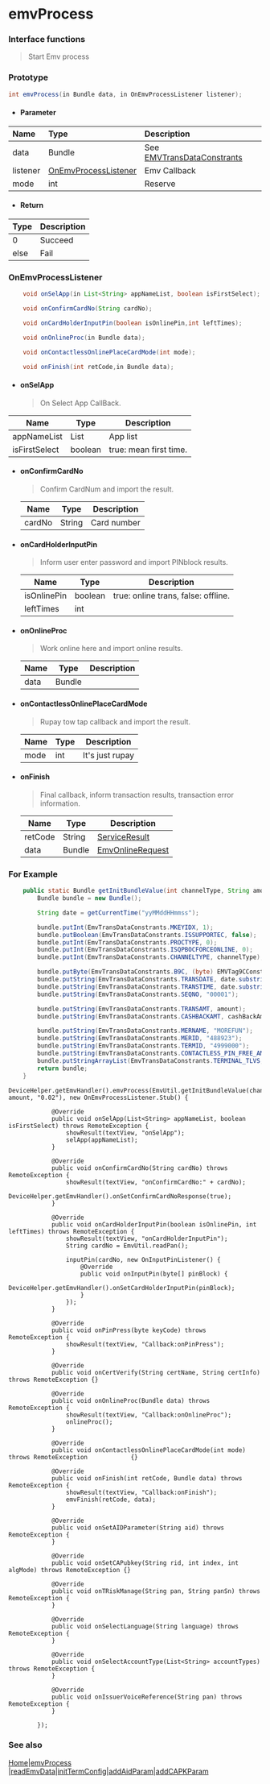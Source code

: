 
# emvProcess

### Interface functions
> Start Emv process

### Prototype

```java
int emvProcess(in Bundle data, in OnEmvProcessListener listener);
```

- #### Parameter
| Name     | Type                                          | Description                                                  |
| :------- | :-------------------------------------------- | :----------------------------------------------------------- |
| data     | Bundle                                        | See [EMVTransDataConstrants](enum.md#EMVTransDataConstrants) |
| listener | [OnEmvProcessListener](#OnEmvProcessListener) | Emv Callback                                                 |
| mode     | int                                           | Reserve                                                      |

- #### Return
| Type | Description |
| :--- | :---------- |
| 0    | Succeed     |
| else | Fail        |

### OnEmvProcessListener

```java
	void onSelApp(in List<String> appNameList, boolean isFirstSelect);

	void onConfirmCardNo(String cardNo);

	void onCardHolderInputPin(boolean isOnlinePin,int leftTimes);

	void onOnlineProc(in Bundle data);

    void onContactlessOnlinePlaceCardMode(int mode);

	void onFinish(int retCode,in Bundle data);
```

- #### onSelApp

  > On Select App CallBack.

| Name          | Type    | Description            |
| ------------- | ------- | ---------------------- |
| appNameList   | List    | App list               |
| isFirstSelect | boolean | true: mean first time. |

- #### onConfirmCardNo

  > Confirm CardNum and import the result.

  | Name   | Type   | Description |
  | ------ | ------ | ----------- |
  | cardNo | String | Card number |

- #### onCardHolderInputPin

  > Inform user  enter password and import PINblock results.
  
  | Name        | Type    | Description                         |
  | ----------- | ------- | ----------------------------------- |
  | isOnlinePin | boolean | true: online trans, false: offline. |
  | leftTimes   | int     |                                     |
  
- #### onOnlineProc

  > Work online here and import online results.

  | Name | Type   | Description |
  | ---- | ------ | ----------- |
  | data | Bundle |             |

- #### onContactlessOnlinePlaceCardMode

  > Rupay tow tap callback and import the result.
  
  | Name | Type | Description     |
  | ---- | ---- | --------------- |
  | mode | int  | It's just rupay |


- #### onFinish

  > Final callback, inform transaction results, transaction error information.
  
  | Name    | Type   | Description   |
  | ------- | ------ | ------------- |
  | retCode | String | [ServiceResult](enum.md#ServiceResult) |
  | data    | Bundle | [EmvOnlineRequest](enum.md#EmvOnlineRequest) |

### For Example

```java
    public static Bundle getInitBundleValue(int channelType, String amount, String cashBackAmt) {
        Bundle bundle = new Bundle();

        String date = getCurrentTime("yyMMddHHmmss");

        bundle.putInt(EmvTransDataConstrants.MKEYIDX, 1);
        bundle.putBoolean(EmvTransDataConstrants.ISSUPPORTEC, false);
        bundle.putInt(EmvTransDataConstrants.PROCTYPE, 0);
        bundle.putInt(EmvTransDataConstrants.ISQPBOCFORCEONLINE, 0);
        bundle.putInt(EmvTransDataConstrants.CHANNELTYPE, channelType);

        bundle.putByte(EmvTransDataConstrants.B9C, (byte) EMVTag9CConstants.EMV_TRANS_SALE);
        bundle.putString(EmvTransDataConstrants.TRANSDATE, date.substring(0, 6));
        bundle.putString(EmvTransDataConstrants.TRANSTIME, date.substring(6, 12));
        bundle.putString(EmvTransDataConstrants.SEQNO, "00001");

        bundle.putString(EmvTransDataConstrants.TRANSAMT, amount);
        bundle.putString(EmvTransDataConstrants.CASHBACKAMT, cashBackAmt);

        bundle.putString(EmvTransDataConstrants.MERNAME, "MOREFUN");
        bundle.putString(EmvTransDataConstrants.MERID, "488923");
        bundle.putString(EmvTransDataConstrants.TERMID, "4999000");
        bundle.putString(EmvTransDataConstrants.CONTACTLESS_PIN_FREE_AMT, "200000");
        bundle.putStringArrayList(EmvTransDataConstrants.TERMINAL_TLVS, createArrayList("DF81180170", "DF81190118"));
        return bundle;
    }
```

```
DeviceHelper.getEmvHandler().emvProcess(EmvUtil.getInitBundleValue(channel, amount, "0.02"), new OnEmvProcessListener.Stub() {

            @Override
            public void onSelApp(List<String> appNameList, boolean isFirstSelect) throws RemoteException {
                showResult(textView, "onSelApp");
                selApp(appNameList);
            }

            @Override
            public void onConfirmCardNo(String cardNo) throws RemoteException {
                showResult(textView, "onConfirmCardNo:" + cardNo);
                DeviceHelper.getEmvHandler().onSetConfirmCardNoResponse(true);
            }

            @Override
            public void onCardHolderInputPin(boolean isOnlinePin, int leftTimes) throws RemoteException {
                showResult(textView, "onCardHolderInputPin");
                String cardNo = EmvUtil.readPan();

                inputPin(cardNo, new OnInputPinListener() {
                    @Override
                    public void onInputPin(byte[] pinBlock) {
						DeviceHelper.getEmvHandler().onSetCardHolderInputPin(pinBlock);
                    }
                });
            }

            @Override
            public void onPinPress(byte keyCode) throws RemoteException {
                showResult(textView, "Callback:onPinPress");
            }

            @Override
            public void onCertVerify(String certName, String certInfo) throws RemoteException {}

            @Override
            public void onOnlineProc(Bundle data) throws RemoteException {
                showResult(textView, "Callback:onOnlineProc");
                onlineProc();
            }

            @Override
            public void onContactlessOnlinePlaceCardMode(int mode) throws RemoteException 			 {}

            @Override
            public void onFinish(int retCode, Bundle data) throws RemoteException {
                showResult(textView, "Callback:onFinish");
                emvFinish(retCode, data);
            }

            @Override
            public void onSetAIDParameter(String aid) throws RemoteException {
            }

            @Override
            public void onSetCAPubkey(String rid, int index, int algMode) throws RemoteException {}

            @Override
            public void onTRiskManage(String pan, String panSn) throws RemoteException {
            }

            @Override
            public void onSelectLanguage(String language) throws RemoteException {
            }

            @Override
            public void onSelectAccountType(List<String> accountTypes) throws RemoteException {
            }

            @Override
            public void onIssuerVoiceReference(String pan) throws RemoteException {
            }

        });
```




### See also

[Home](../README.md)|[emvProcess](emvProcess.md) |[readEmvData](readEmvData.md)|[initTermConfig](initTermConfig.md)|[addAidParam](addAidParam.md)|[addCAPKParam](addCAPKParam.md)

